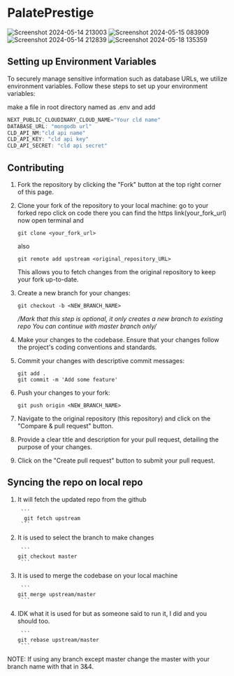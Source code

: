 # PalatePrestige

![Screenshot 2024-05-14 213003](https://github.com/Jashank2003/afosfr_admin/assets/91665950/c65e0492-2634-42c0-bed4-bf62f784d35c)
![Screenshot 2024-05-15 083909](https://github.com/Jashank2003/afosfr_admin/assets/91665950/619fe545-8e23-4a09-93d7-71a2434d2528)
![Screenshot 2024-05-14 212839](https://github.com/Jashank2003/afosfr_admin/assets/91665950/e615872c-6b4b-44df-a7f0-ac69a808871f)
![Screenshot 2024-05-18 135359](https://github.com/Jashank2003/afosfr_admin/assets/91665950/2f4d0671-4338-4918-a521-4a50d292b81e)

## Setting up Environment Variables

To securely manage sensitive information such as database URLs, we utilize environment variables. Follow these steps to set up your environment variables:

make a file in root directory named as .env and add 

```javascript
NEXT_PUBLIC_CLOUDINARY_CLOUD_NAME="Your cld name"
DATABASE_URL: "mongodb url"
CLD_API_NM:"cld api name"
CLD_API_KEY: "cld api key"
CLD_API_SECRET: "cld api secret"
```

## Contributing



1. Fork the repository by clicking the "Fork" button at the top right corner of this page.

2. Clone your fork of the repository to your local machine:
    go to your forked repo click on code there you can find the https link(your_fork_url)
    now open terminal and  

    ```
    git clone <your_fork_url>
    ```
    also 
    ```
    git remote add upstream <original_repository_URL>
    ```
    This allows you to fetch changes from the original repository to keep your fork up-to-date.


3. Create a new branch for your changes:
    ```
    git checkout -b <NEW_BRANCH_NAME>
    ```
    */Mark that this step is optional, it only creates a new branch to existing repo
        You can continue with master branch only/* 

4. Make your changes to the codebase. Ensure that your changes follow the project's coding conventions and standards.

5. Commit your changes with descriptive commit messages:
    ```
    git add .
    git commit -m 'Add some feature'
    ```

6. Push your changes to your fork:
    ```
    git push origin <NEW_BRANCH_NAME>
    ```

7. Navigate to the original repository (this repository) and click on the "Compare & pull request" button.

8. Provide a clear title and description for your pull request, detailing the purpose of your changes.

9. Click on the "Create pull request" button to submit your pull request.



## Syncing the repo on local repo

1.  It will fetch the updated repo from the github

         ```
          git fetch upstream
         ```


3.  It is used to select the branch to make changes

         ```
        git checkout master
         ```


5.  It is used to merge the codebase on your local machine

         ```
        git merge upstream/master
         ```

7.  IDK what it is used for but as someone said to run it, I did and you should too.        

         ```
        git rebase upstream/master
         ```

NOTE: If using any branch except master change the master with your branch name with that in 3&4.


